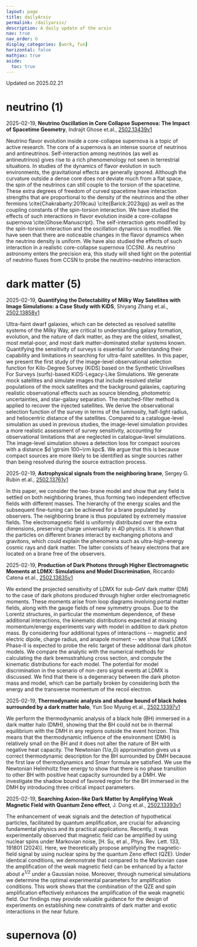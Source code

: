 ```yaml
---
layout: page
title: dailyArxiv
permalink: /dailyarxiv/
description: A daily update of the arxiv
nav: true
nav_order: 6
display_categories: [work, fun]
horizontal: false
mathjax: true
aside:
  toc: true
---
```


 Updated on 2025.02.21
# neutrino (1)

2025-02-19, **Neutrino Oscillation in Core Collapse Supernova: The Impact of Spacetime Geometry**, Indrajit Ghose et.al., [2502.13439v1](http://arxiv.org/abs/2502.13439v1)

 Neutrino flavor evolution inside a core-collapse supernova is a topic of active research. The core of a supernova is an intense source of neutrinos and antineutrinos. Self-interaction among neutrinos (as well as antineutrinos) gives rise to a rich phenomenology not seen in terrestrial situations. In studies of the dynamics of flavor evolution in such environments, the gravitational effects are generally ignored. Although the curvature outside a dense core does not deviate much from a flat space, the spin of the neutrinos can still couple to the torsion of the spacetime. These extra degrees of freedom of curved spacetime have interaction strengths that are proportional to the density of the neutrinos and the other fermions \cite{Chakrabarty:2019cau} \cite{Barick:2023qjq} as well as the coupling constants of the spin-torsion interaction. We have studied the effects of such interactions in flavor evolution inside a core-collapse supernova \cite{Ghose:Manuscript}. The self-interaction gets modified by the spin-torsion interaction and the oscillation dynamics is modified. We have seen that there are noticeable changes in the flavor dynamics when the neutrino density is uniform. We have also studied the effects of such interaction in a realistic core-collapse supernova (CCSN). As neutrino astronomy enters the precision era, this study will shed light on the potential of neutrino fluxes from CCSN to probe the neutrino-neutrino interaction.

# dark matter (5)

2025-02-19, **Quantifying the Detectability of Milky Way Satellites with Image Simulations: a Case Study with KiDS**, Shiyang Zhang et.al., [2502.13858v1](http://arxiv.org/abs/2502.13858v1)

 Ultra-faint dwarf galaxies, which can be detected as resolved satellite systems of the Milky Way, are critical to understanding galaxy formation, evolution, and the nature of dark matter, as they are the oldest, smallest, most metal-poor, and most dark matter-dominated stellar systems known. Quantifying the sensitivity of surveys is essential for understanding their capability and limitations in searching for ultra-faint satellites. In this paper, we present the first study of the image-level observational selection function for Kilo-Degree Survey (KiDS) based on the Synthetic UniveRses For Surveys (surfs)-based KiDS-Legacy-Like Simulations. We generate mock satellites and simulate images that include resolved stellar populations of the mock satellites and the background galaxies, capturing realistic observational effects such as source blending, photometric uncertainties, and star-galaxy separation. The matched-filter method is applied to recover the injected satellites. We derive the observational selection function of the survey in terms of the luminosity, half-light radius, and heliocentric distance of the satellites. Compared to a catalogue-level simulation as used in previous studies, the image-level simulation provides a more realistic assessment of survey sensitivity, accounting for observational limitations that are neglected in catalogue-level simulations. The image-level simulation shows a detection loss for compact sources with a distance $d \gtrsim 100~\rm kpc$. We argue that this is because compact sources are more likely to be identified as single sources rather than being resolved during the source extraction process.

2025-02-19, **Astrophysical signals from the neighboring brane**, Sergey G. Rubin et.al., [2502.13761v1](http://arxiv.org/abs/2502.13761v1)

 In this paper, we consider the two-brane model and show that any field is settled on both neighboring branes, thus forming two independent effective fields with different masses. The hierarchy of the energy scales and the subsequent fine-tuning can be achieved for a brane populated by observers. The neighboring brane is thus populated by extremely massive fields. The electromagnetic field is uniformly distributed over the extra dimensions, preserving charge universality in 4D physics.   It is shown that the particles on different branes interact by exchanging photons and gravitons, which could explain the phenomena such as ultra-high-energy cosmic rays and dark matter. The latter consists of heavy electrons that are located on a brane free of the observers.

2025-02-19, **Production of Dark Photons through Higher Electromagnetic Moments at LDMX: Simulations and Model Discrimination**, Riccardo Catena et.al., [2502.13635v1](http://arxiv.org/abs/2502.13635v1)

 We extend the projected sensitivity of LDMX for sub-GeV dark matter (DM) to the case of dark photons produced through higher order electromagnetic moments. These moments arise from loop diagrams involving portal matter fields, along with the gauge fields of new symmetry groups. Due to the Lorentz structures, in particular the momentum dependence, of these additional interactions, the kinematic distributions expected at missing momentum/energy experiments vary with model in addition to dark photon mass. By considering four additional types of interactions -- magnetic and electric dipole, charge radius, and anapole moment -- we show that LDMX Phase-II is expected to probe the relic target of these additional dark photon models. We compare the analytic with the numerical methods for calculating the dark bremsstrahlung cross section, and compute the kinematic distributions for each model. The potential for model discrimination in the scenario of non-zero signal events at LDMX is discussed. We find that there is a degeneracy between the dark photon mass and model, which can be partially broken by considering both the energy and the transverse momentum of the recoil electron.

2025-02-19, **Thermodynamic analysis and shadow bound of black holes surrounded by a dark matter halo**, Yun Soo Myung et.al., [2502.13397v1](http://arxiv.org/abs/2502.13397v1)

 We perform the thermodynamic analysis of a black hole (BH) immersed in a dark matter halo (DMH), showing that the BH could not be in thermal equilibrium with the DMH in any regions outside the event horizon. This means that the thermodynamic influence of the environment (DMH) is relatively small on the BH and it does not alter the nature of BH with negative heat capacity. The Newtonian ($1/a\_0$) approximation gives us a correct thermodynamic description for the BH surrounded by DMH because the first law of thermodynamics and Smarr formula are satisfied. We use the Newtonian Helmholtz free energy to show that there is no phase transition to other BH with positive heat capacity surrounded by a DMH. We investigate the shadow bound of favored region for the BH immersed in the DMH by introducing three critical impact parameters.

2025-02-19, **Searching Axion-like Dark Matter by Amplifying Weak Magnetic Field with Quantum Zeno effect**, J. Dong et.al., [2502.13393v1](http://arxiv.org/abs/2502.13393v1)

 The enhancement of weak signals and the detection of hypothetical particles, facilitated by quantum amplification, are crucial for advancing fundamental physics and its practical applications. Recently, it was experimentally observed that magnetic field can be amplified by using nuclear spins under Markovian noise, [H. Su, et al., Phys. Rev. Lett. 133, 191801 (2024)]. Here, we theoretically propose amplifying the magnetic-field signal by using nuclear spins by the quantum Zeno effect (QZE). Under identical conditions, we demonstrate that compared to the Markovian case the amplification of the weak magnetic field can be enhanced by a factor about $e^{1/2}$ under a Gaussian noise. Moreover, through numerical simulations we determine the optimal experimental parameters for amplification conditions. This work shows that the combination of the QZE and spin amplification effectively enhances the amplification of the weak magnetic field. Our findings may provide valuable guidance for the design of experiments on establishing new constraints of dark matter and exotic interactions in the near future.

# supernova (0)


